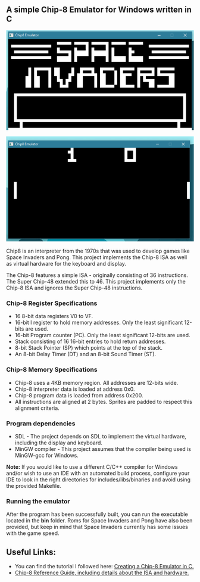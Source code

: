 ## A simple Chip-8 Emulator for Windows written in C
<p align="center">
  <img src="chip8invaders.PNG">
</p>
<p align="center">
  <img src="chip8pong.PNG">
</p>

Chip8 is an interpreter from the 1970s that was used to develop games like Space Invaders and Pong. This project implements the Chip-8 ISA as well as virtual hardware for the keyboard and display.

The Chip-8 features a simple ISA - originally consisting of 36 instructions. The Super Chip-48 extended this to 46. This project implements only the Chip-8 ISA and ignores the Super Chip-48 instructions.

### Chip-8 Register Specifications
* 16 8-bit data registers V0 to VF.
* 16-bit I register to hold memory addresses. Only the least significant 12-bits are used.
* 16-bit Program counter (PC). Only the least significant 12-bits are used.
* Stack consisting of 16 16-bit entries to hold return addresses.
* 8-bit Stack Pointer (SP) which points at the top of the stack.
* An 8-bit Delay Timer (DT) and an 8-bit Sound Timer (ST).

### Chip-8 Memory Specifications
* Chip-8 uses a 4KB memory region. All addresses are 12-bits wide.
* Chip-8 interpreter data is loaded at address 0x0.
* Chip-8 program data is loaded from address 0x200.
* All instructions are aligned at 2 bytes. Sprites are padded to respect this alignment criteria.

### Program dependencies
* SDL - The project depends on SDL to implement the virtual hardware, including the display and keyboard.
* MinGW compiler - This project assumes that the compiler being used is MinGW-gcc for Windows.

**Note:** If you would like to use a different C/C++ compiler for Windows and/or wish to use an IDE with an automated build process, configure your IDE to look in the right directories for includes/libs/binaries and avoid using the provided Makefile.

### Running the emulator
After the program has been successfully built, you can run the executable located in the **bin** folder. Roms for Space Invaders and Pong have also been provided, but keep in mind that Space Invaders currently has some issues with the game speed.

## Useful Links:
* You can find the tutorial I followed here: [Creating a Chip-8 Emulator in C.](https://www.udemy.com/course/creating-a-chip-8-emulator-in-c/?utm_source=adwords&utm_medium=udemyads&utm_campaign=DSA_Catchall_la.EN_cc.INDIA&utm_content=deal4584&utm_term=_._ag_82569850245_._ad_437477497173_._kw__._de_c_._dm__._pl__._ti_dsa-406594358574_._li_9062040_._pd__._&matchtype=b&gclid=CjwKCAjwltH3BRB6EiwAhj0IUJx6Q0h9LsTaJWT_jKYvHUHpqAE9_HBy1xVniyH7Yo7UftwHC00T8BoCYjcQAvD_BwE)
* [Chip-8 Reference Guide, including details about the ISA and hardware.](https://www.udemy.com/course/creating-a-chip-8-emulator-in-c/) 
